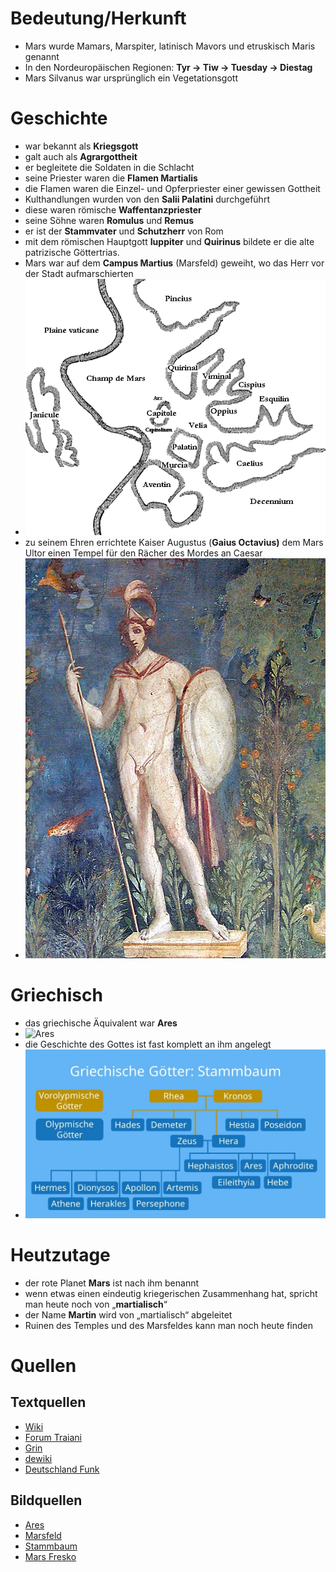 # Bedeutung/Herkunft

- Mars wurde Mamars, Marspiter, latinisch Mavors und etruskisch Maris genannt
- In den Nordeuropäischen Regionen: **Tyr → Tiw → Tuesday → Diestag**
- Mars Silvanus war ursprünglich ein Vegetationsgott

# Geschichte

- war bekannt als **Kriegsgott**
- galt auch als **Agrargottheit**
- er begleitete die Soldaten in die Schlacht
- seine Priester waren die **Flamen Martialis**
- die Flamen waren die Einzel- und Opferpriester einer gewissen Gottheit
- Kulthandlungen wurden von den **Salii Palatini** durchgeführt
- diese waren römische **Waffentanzpriester**
- seine Söhne waren **Romulus** und **Remus**
- er ist der **Stammvater** und **Schutzherr** von Rom
- mit dem römischen Hauptgott **Iuppiter** und **Quirinus** bildete er die alte patrizische Göttertrias.
- Mars war auf dem **Campus Martius** (Marsfeld) geweiht, wo das Herr vor der Stadt aufmarschierten
- ![Marsfeld](Marsfeld.png)
- zu seinem Ehren errichtete Kaiser Augustus (**Gaius Octavius)** dem Mars Ultor einen Tempel für den Rächer des Mordes an Caesar
- ![Mars Fresko](Mars%20Fresko.jpg)

# Griechisch

- das griechische Äquivalent war **Ares**
- ![Ares](Ares.jpg)
- die Geschichte des Gottes ist fast komplett an ihm angelegt
- ![Stammbaum](Stammbaum.jpg)

# Heutzutage

- der rote Planet **Mars** ist nach ihm benannt
- wenn etwas einen eindeutig kriegerischen Zusammenhang hat, spricht man heute noch von „**martialisch**“
- der Name **Martin** wird von „martialisch“ abgeleitet
- Ruinen des Temples und des Marsfeldes kann man noch heute finden

# Quellen

## Textquellen

- [Wiki](https://de.wikipedia.org/wiki/Mars_(Mythologie))
- [Forum Traiani](https://www.forumtraiani.de/mars-roemische-goetter/)
- [Grin](https://www.grin.com/document/95253)
- [dewiki](https://dewiki.de/Lexikon/Mars_(Mythologie))
- [Deutschland Funk](https://www.deutschlandfunk.de/namen-fuer-mars-100.html)

## Bildquellen

- [Ares](https://de.wikipedia.org/wiki/Datei:Ares_Ludovisi_Altemps_Inv8602_n2.jpg)
- [Marsfeld](https://de.wikipedia.org/wiki/Campus_Martius#/media/Datei:Planrome_collinesetplaines.png)
- [Stammbaum](https://d1g9li960vagp7.cloudfront.net/wp-content/uploads/2021/11/Griechische-G%C3%B6tter_Stammbaum-1024x576.jpg)
- [Mars Fresko](https://encrypted-tbn0.gstatic.com/images?q=tbn:ANd9GcSblNXGaUTjM9loB9tvDII-lWgrsgTGbNvsMLYbeeyethgE0oIve4iVrOHA9ce3u-lHl3o&usqp=CAU)
